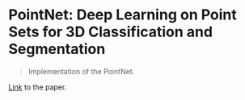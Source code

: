 # PointNet: Deep Learning on Point Sets for 3D Classification and Segmentation

> Implementation of the PointNet.

[Link](https://arxiv.org/pdf/1612.00593.pdf) to the paper.
